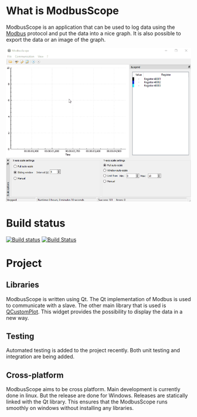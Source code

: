 
# What is ModbusScope
ModbusScope is an application that can be used to log data using the [Modbus](https://en.wikipedia.org/wiki/Modbus) protocol and put the data into a nice graph. It is also possible to export the data or an image of the graph.

![ModbusScope demo](ModbuScope_demo.gif)

# Build status
[![Build status](https://ci.appveyor.com/api/projects/status/v7ysjn9c2koy1tb8?svg=true)](https://ci.appveyor.com/project/jgeudens/modbusscope)
[![Build Status](https://travis-ci.org/jgeudens/ModbusScope.svg?branch=master)](https://travis-ci.org/jgeudens/ModbusScope)

# Project 

## Libraries
ModbusScope is written using Qt. The Qt implementation of Modbus is used to communicate with a slave. The other main library that is used is [QCustomPlot](http://www.qcustomplot.com/). This widget provides the possibility to display the data in a new way. 

## Testing
Automated testing is added to the project recently. Both unit testing and integration are being added.

## Cross-platform
ModbusScope aims to be cross platform. Main development is currently done in linux. But the release are done for Windows. Releases are statically linked with the Qt library. This ensures that the ModbusScope runs smoothly on windows without installing any libraries.
